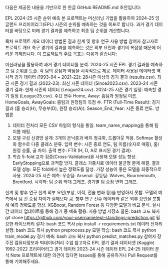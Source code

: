 다음은 제공된 내용을 기반으로 한 한글 GitHub README.md 초안입니다:

EPL 2024-25 시즌 순위 예측
본 프로젝트는 머신러닝 기법을 활용하여 2024-25 잉글랜드 프리미어리그(EPL) 시즌의 순위를 예측하는 것을 목표로 합니다. 과거 경기 데이터를 바탕으로 미래 경기 결과를 예측하고 최종 팀 순위를 계산합니다.

목차
프로젝트 개요
데이터
방법론
결과
한계 및 향후 연구
사용 방법
참여자
참고자료
프로젝트 개요
축구 경기의 결과를 예측하는 것은 외부 요인과 경기의 복잡성 때문에 어려운 과제입니다. 이 프로젝트의 주요 목표는 다음과 같습니다:

머신러닝을 활용하여 과거 경기 데이터를 분석.
2024-25 시즌 EPL 경기 결과를 예측하고 팀 순위를 도출.
각 팀의 강점과 약점을 시각적으로 제공.
데이터
사용된 데이터셋
역사적 경기 데이터 (1993-94 ~ 2021-22): 28시즌 이상의 경기 결과 (results.csv).
최근 시즌 경기 결과 (2022-23): 최신 시즌 데이터 (Since2023.csv).
2023-24 시즌 경기 결과: 현재 시즌의 데이터 (League24.csv).
2024-25 시즌 경기 일정: 예측할 경기 일정 (League25.csv).
주요 변수
Home, Away: 홈팀과 원정팀 이름.
HomeGoals, AwayGoals: 홈팀과 원정팀의 득점 수.
FTR (Full-Time Result): 경기 결과 (홈 승리(H), 무승부(D), 원정 승리(A)).
Season_End_Year: 시즌 종료 연도.
방법론
1. 데이터 전처리
모든 CSV 파일의 형식을 통일.
team_name_mapping을 통해 팀 이름 매핑.
2. 모델 구성
신경망 설계:
3개의 은닉층과 배치 정규화, 드롭아웃 적용.
Softmax 활성화 함수로 다중 클래스 분류.
입력 변수:
시즌 종료 연도, 팀 이름(숫자로 매핑), 홈/원정 승률, 골 차이.
출력 변수:
FTR (H, D, A로 표시된 경기 결과).
3. 학습
5-fold 교차 검증(Cross-Validation)을 사용해 모델 성능 향상.
EarlyStopping으로 과적합 방지.
클래스 가중치로 데이터 불균형 문제 해결.
결과
모델 성능:
모든 fold에서 높은 정확도를 달성.
가장 성능이 좋은 모델을 최종적으로 사용.
2024-25 시즌 예측:
우승팀: Arsenal.
강등팀: Wolves, Bournemouth, Brentford.
시각화:
팀 순위 막대 그래프.
경기별 팀 승점 변화 그래프.

한계 및 향후 연구
한계
외부 요인(부상, 이적, 전술 변화 등)을 반영하지 못함.
모델의 예측에서 팀 간 승점 차이가 실제보다 큼.
향후 연구
선수 데이터와 같은 외부 요인을 포함해 예측 정확도를 향상.
XGBoost, Random Forest 등 다양한 모델과 비교 분석.
실시간 데이터 업데이트를 통해 경기 중 예측 활용.
사용 방법
저장소 클론:
bash
코드 복사
git clone https://github.com/your-username/epl-standings-prediction.git
필요한 라이브러리 설치:
bash
코드 복사
pip install -r requirements.txt
데이터 전처리 실행:
bash
코드 복사
python preprocess.py
모델 학습:
bash
코드 복사
python train_model.py
경기 예측:
bash
코드 복사
python predict_matches.py
참여자
장주진
컴퓨터정보과
빅데이터처리 수업
참고자료
EPL 경기 결과 데이터셋 (Kaggle)
1992-2022 프리미어리그 경기 데이터
2023-24 시즌 데이터
EPL 24-25 데이터 분석
Note
프로젝트에 대한 의견이 있다면 Issues를 통해 공유하거나 Pull Request를 통해 기여해주세요.

